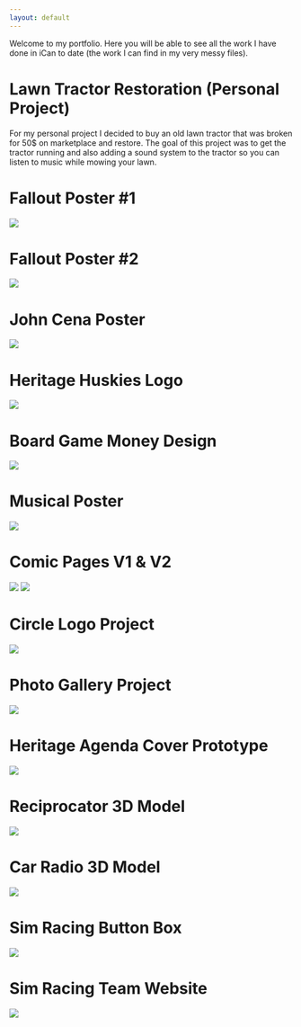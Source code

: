 ```yaml
---
layout: default
---
```



Welcome to my portfolio. Here you will be able to see all the work I have done in iCan to date (the work I can find in my very messy files).

# Lawn Tractor Restoration (Personal Project)

For my personal project I decided to buy an old lawn tractor that was broken for 50$ on marketplace and restore. The goal of this project was to get the tractor running and also adding a sound system to the tractor so you can listen to music while mowing your lawn. 

# Fallout Poster #1

<img src="FALLOUT Poster.png">

# Fallout Poster #2

<img src="Fallout Poster 2.png">

# John Cena Poster

<img src="john cena.png">

# Heritage Huskies Logo

<img src="huskies logo.png">

# Board Game Money Design

<img src="board game 50$ copy.png">

# Musical Poster

<img src="musical poster.png">

# Comic Pages V1 & V2

<img src="comic v1.png">

<img src="comic v2.png">

# Circle Logo Project

<img src="circle logo.png">

# Photo Gallery Project

<img src="photo gallery.png">

# Heritage Agenda Cover Prototype

<img src="HRHS AGENDA COVER PAGE GOOD COPY.png">

# Reciprocator 3D Model
<img src="Screenshot 2025-01-23 143907.png">

# Car Radio 3D Model
<img src="Screenshot 2025-01-23 143946.png">

# Sim Racing Button Box
<img src="IMG_3111.png">

# Sim Racing Team Website
<img src="rim racing homepage.png">
